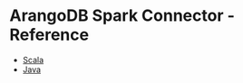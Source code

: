<!-- don't edit here, it's from https://@github.com/arangodb/arangodb-spark-connector.git / docs/Drivers/ -->
# ArangoDB Spark Connector - Reference

- [Scala](Scala.md)
- [Java](Java.md)
